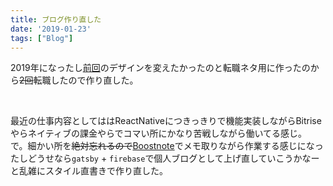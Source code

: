 ```yaml
---
title: ブログ作り直した
date: '2019-01-23'
tags: ["Blog"]
---
```


2019年になったし[前回](https://t0m0120.github.io/recolog/)のデザインを変えたかったのと転職ネタ用に作ったのから~~2回~~転職したので作り直した。

<br>

最近の仕事内容としてははReactNativeにつきっきりで機能実装しながらBitriseやらネイティブの課金やらでコマい所にかなり苦戦しながら働いてる感じ。  
で。細かい所を~~絶対忘れるので~~[Boostnote](https://boostnote.io/ja/)でメモ取りながら作業する感じになったしどうせなら`gatsby` + `firebase`で個人ブログとして上げ直していこうかなーと乱雑にスタイル直書きで作り直した。

<br>